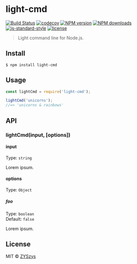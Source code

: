 # light-cmd 

[![Build Status](https://travis-ci.org/ZYSzys/light-cmd.svg?branch=master)](https://travis-ci.org/ZYSzys/light-cmd) 
[![codecov](https://codecov.io/gh/ZYSzys/light-cmd/badge.svg?branch=master)](https://codecov.io/gh/ZYSzys/light-cmd?branch=master) 
[![NPM version](https://img.shields.io/npm/v/light-cmd.svg?style=flat)](https://npmjs.com/package/light-cmd)
[![NPM downloads](https://img.shields.io/npm/dm/light-cmd.svg?style=flat)](https://npmjs.com/package/light-cmd) 
[![js-standard-style](https://img.shields.io/badge/code%20style-standard-brightgreen.svg)](http://standardjs.com) 
[![license](https://img.shields.io/github/license/ZYSzys/light-cmd.svg)](https://github.com/ZYSzys/light-cmd/blob/master/LICENSE)

> Light command line for Node.js.


## Install

```
$ npm install light-cmd
```


## Usage

```js
const lightCmd = require('light-cmd');

lightCmd('unicorns');
//=> 'unicorns & rainbows'
```


## API

### lightCmd(input, [options])

#### input

Type: `string`

Lorem ipsum.

#### options

Type: `Object`

##### foo

Type: `boolean`<br>
Default: `false`

Lorem ipsum.


## License

MIT © [ZYSzys](http://zyszys.top)
